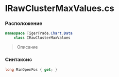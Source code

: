 
# IRawClusterMaxValues.cs
### Расположение
```csharp
namespace TigerTrade.Chart.Data  
    class IRawClusterMaxValues
```

> Описание

### Синтаксис
```csharp
long MinOpenPos { get; }
```
